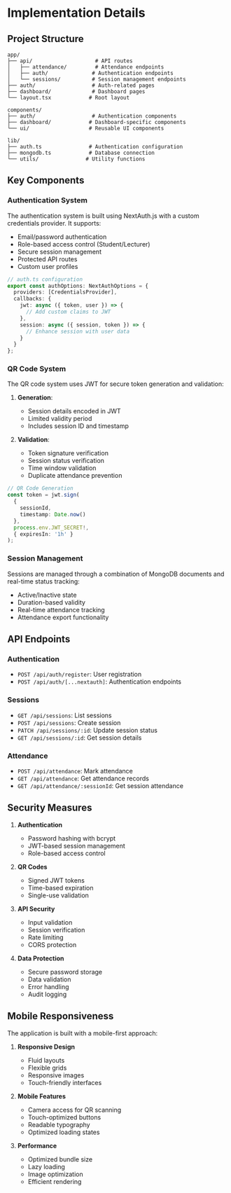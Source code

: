 # Implementation Details

## Project Structure
```
app/
├── api/                    # API routes
│   ├── attendance/         # Attendance endpoints
│   ├── auth/              # Authentication endpoints
│   └── sessions/          # Session management endpoints
├── auth/                  # Auth-related pages
├── dashboard/             # Dashboard pages
└── layout.tsx            # Root layout

components/
├── auth/                  # Authentication components
├── dashboard/            # Dashboard-specific components
└── ui/                   # Reusable UI components

lib/
├── auth.ts               # Authentication configuration
├── mongodb.ts            # Database connection
└── utils/               # Utility functions
```

## Key Components

### Authentication System
The authentication system is built using NextAuth.js with a custom credentials provider. It supports:
- Email/password authentication
- Role-based access control (Student/Lecturer)
- Secure session management
- Protected API routes
- Custom user profiles

```typescript
// auth.ts configuration
export const authOptions: NextAuthOptions = {
  providers: [CredentialsProvider],
  callbacks: {
    jwt: async ({ token, user }) => {
      // Add custom claims to JWT
    },
    session: async ({ session, token }) => {
      // Enhance session with user data
    }
  }
};
```

### QR Code System
The QR code system uses JWT for secure token generation and validation:

1. **Generation**:
   - Session details encoded in JWT
   - Limited validity period
   - Includes session ID and timestamp

2. **Validation**:
   - Token signature verification
   - Session status verification
   - Time window validation
   - Duplicate attendance prevention

```typescript
// QR Code Generation
const token = jwt.sign(
  { 
    sessionId,
    timestamp: Date.now() 
  },
  process.env.JWT_SECRET!,
  { expiresIn: '1h' }
);
```

### Session Management
Sessions are managed through a combination of MongoDB documents and real-time status tracking:

- Active/Inactive state
- Duration-based validity
- Real-time attendance tracking
- Attendance export functionality

## API Endpoints

### Authentication
- `POST /api/auth/register`: User registration
- `POST /api/auth/[...nextauth]`: Authentication endpoints

### Sessions
- `GET /api/sessions`: List sessions
- `POST /api/sessions`: Create session
- `PATCH /api/sessions/:id`: Update session status
- `GET /api/sessions/:id`: Get session details

### Attendance
- `POST /api/attendance`: Mark attendance
- `GET /api/attendance`: Get attendance records
- `GET /api/attendance/:sessionId`: Get session attendance

## Security Measures

1. **Authentication**
   - Password hashing with bcrypt
   - JWT-based session management
   - Role-based access control

2. **QR Codes**
   - Signed JWT tokens
   - Time-based expiration
   - Single-use validation

3. **API Security**
   - Input validation
   - Session verification
   - Rate limiting
   - CORS protection

4. **Data Protection**
   - Secure password storage
   - Data validation
   - Error handling
   - Audit logging

## Mobile Responsiveness
The application is built with a mobile-first approach:

1. **Responsive Design**
   - Fluid layouts
   - Flexible grids
   - Responsive images
   - Touch-friendly interfaces

2. **Mobile Features**
   - Camera access for QR scanning
   - Touch-optimized buttons
   - Readable typography
   - Optimized loading states

3. **Performance**
   - Optimized bundle size
   - Lazy loading
   - Image optimization
   - Efficient rendering